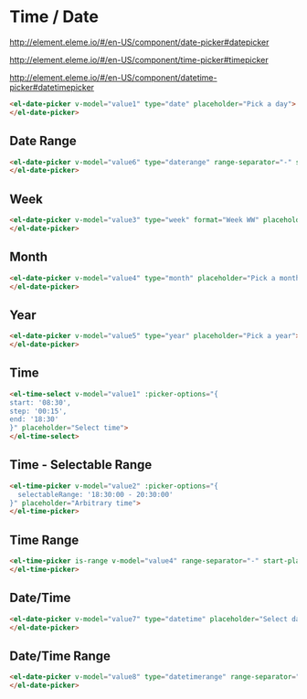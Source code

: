 # Time / Date

http://element.eleme.io/#/en-US/component/date-picker#datepicker

http://element.eleme.io/#/en-US/component/time-picker#timepicker

http://element.eleme.io/#/en-US/component/datetime-picker#datetimepicker

```html
<el-date-picker v-model="value1" type="date" placeholder="Pick a day">
</el-date-picker>
```

## Date Range

```html
<el-date-picker v-model="value6" type="daterange" range-separator="-" start-placeholder="Start date" end-placeholder="End date">
</el-date-picker>
```

## Week

```html
<el-date-picker v-model="value3" type="week" format="Week WW" placeholder="Pick a week">
</el-date-picker>
```

## Month

```html
<el-date-picker v-model="value4" type="month" placeholder="Pick a month">
</el-date-picker>
```

## Year

```html
<el-date-picker v-model="value5" type="year" placeholder="Pick a year">
</el-date-picker>
```

## Time

```html
<el-time-select v-model="value1" :picker-options="{
start: '08:30',
step: '00:15',
end: '18:30'
}" placeholder="Select time">
</el-time-select>
```

## Time - Selectable Range

```html
<el-time-picker v-model="value2" :picker-options="{
  selectableRange: '18:30:00 - 20:30:00'
}" placeholder="Arbitrary time">
</el-time-picker>
```

## Time Range

```html
<el-time-picker is-range v-model="value4" range-separator="-" start-placeholder="Start time" end-placeholder="End time">
</el-time-picker>
```

## Date/Time

```html
<el-date-picker v-model="value7" type="datetime" placeholder="Select date and time">
</el-date-picker>
```

## Date/Time Range

```html
<el-date-picker v-model="value8" type="datetimerange" range-separator="-" start-placeholder="Start date" end-placeholder="End date">
</el-date-picker>
```